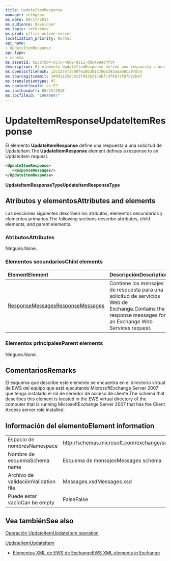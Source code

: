 ```yaml
---
title: UpdateItemResponse
manager: sethgros
ms.date: 09/17/2015
ms.audience: Developer
ms.topic: reference
ms.prod: office-online-server
localization_priority: Normal
api_name:
- UpdateItemResponse
api_type:
- schema
ms.assetid: 023b79b4-c675-4669-9112-d85499ec4fc4
description: El elemento UpdateItemResponse define una respuesta a una solicitud de UpdateItem.
ms.openlocfilehash: 12c1274fa500fe206381d7868393aaa08ca97d54
ms.sourcegitcommit: 34041125dc8c5f993b21cebfc4f8b72f0fd2cb6f
ms.translationtype: MT
ms.contentlocale: es-ES
ms.lasthandoff: 06/25/2018
ms.locfileid: "19840847"
---
```

# <a name="updateitemresponse"></a><span data-ttu-id="dd58e-103">UpdateItemResponse</span><span class="sxs-lookup"><span data-stu-id="dd58e-103">UpdateItemResponse</span></span>

<span data-ttu-id="dd58e-104">El elemento **UpdateItemResponse** define una respuesta a una solicitud de UpdateItem.</span><span class="sxs-lookup"><span data-stu-id="dd58e-104">The **UpdateItemResponse** element defines a response to an UpdateItem request.</span></span> 
  
```xml
<UpdateItemResponse>
   <ResponseMessages/>
</UpdateItemResponse>
```

 <span data-ttu-id="dd58e-105">**UpdateItemResponseType**</span><span class="sxs-lookup"><span data-stu-id="dd58e-105">**UpdateItemResponseType**</span></span>
## <a name="attributes-and-elements"></a><span data-ttu-id="dd58e-106">Atributos y elementos</span><span class="sxs-lookup"><span data-stu-id="dd58e-106">Attributes and elements</span></span>

<span data-ttu-id="dd58e-107">Las secciones siguientes describen los atributos, elementos secundarios y elementos primarios.</span><span class="sxs-lookup"><span data-stu-id="dd58e-107">The following sections describe attributes, child elements, and parent elements.</span></span>
  
### <a name="attributes"></a><span data-ttu-id="dd58e-108">Atributos</span><span class="sxs-lookup"><span data-stu-id="dd58e-108">Attributes</span></span>

<span data-ttu-id="dd58e-109">Ninguno.</span><span class="sxs-lookup"><span data-stu-id="dd58e-109">None.</span></span>
  
### <a name="child-elements"></a><span data-ttu-id="dd58e-110">Elementos secundarios</span><span class="sxs-lookup"><span data-stu-id="dd58e-110">Child elements</span></span>

|<span data-ttu-id="dd58e-111">**Element**</span><span class="sxs-lookup"><span data-stu-id="dd58e-111">**Element**</span></span>|<span data-ttu-id="dd58e-112">**Descripción**</span><span class="sxs-lookup"><span data-stu-id="dd58e-112">**Description**</span></span>|
|:-----|:-----|
|[<span data-ttu-id="dd58e-113">ResponseMessages</span><span class="sxs-lookup"><span data-stu-id="dd58e-113">ResponseMessages</span></span>](responsemessages.md) <br/> |<span data-ttu-id="dd58e-114">Contiene los mensajes de respuesta para una solicitud de servicios Web de Exchange.</span><span class="sxs-lookup"><span data-stu-id="dd58e-114">Contains the response messages for an Exchange Web Services request.</span></span>  <br/> |
   
### <a name="parent-elements"></a><span data-ttu-id="dd58e-115">Elementos principales</span><span class="sxs-lookup"><span data-stu-id="dd58e-115">Parent elements</span></span>

<span data-ttu-id="dd58e-116">Ninguno.</span><span class="sxs-lookup"><span data-stu-id="dd58e-116">None.</span></span>
  
## <a name="remarks"></a><span data-ttu-id="dd58e-117">Comentarios</span><span class="sxs-lookup"><span data-stu-id="dd58e-117">Remarks</span></span>

<span data-ttu-id="dd58e-118">El esquema que describe este elemento se encuentra en el directorio virtual de EWS del equipo que está ejecutando MicrosoftExchange Server 2007 que tenga instalado el rol de servidor de acceso de cliente.</span><span class="sxs-lookup"><span data-stu-id="dd58e-118">The schema that describes this element is located in the EWS virtual directory of the computer that is running MicrosoftExchange Server 2007 that has the Client Access server role installed.</span></span>
  
## <a name="element-information"></a><span data-ttu-id="dd58e-119">Información del elemento</span><span class="sxs-lookup"><span data-stu-id="dd58e-119">Element information</span></span>

|||
|:-----|:-----|
|<span data-ttu-id="dd58e-120">Espacio de nombres</span><span class="sxs-lookup"><span data-stu-id="dd58e-120">Namespace</span></span>  <br/> |http://schemas.microsoft.com/exchange/services/2006/messages  <br/> |
|<span data-ttu-id="dd58e-121">Nombre de esquema</span><span class="sxs-lookup"><span data-stu-id="dd58e-121">Schema name</span></span>  <br/> |<span data-ttu-id="dd58e-122">Esquema de mensajes</span><span class="sxs-lookup"><span data-stu-id="dd58e-122">Messages schema</span></span>  <br/> |
|<span data-ttu-id="dd58e-123">Archivo de validación</span><span class="sxs-lookup"><span data-stu-id="dd58e-123">Validation file</span></span>  <br/> |<span data-ttu-id="dd58e-124">Messages.xsd</span><span class="sxs-lookup"><span data-stu-id="dd58e-124">Messages.xsd</span></span>  <br/> |
|<span data-ttu-id="dd58e-125">Puede estar vacío</span><span class="sxs-lookup"><span data-stu-id="dd58e-125">Can be empty</span></span>  <br/> |<span data-ttu-id="dd58e-126">False</span><span class="sxs-lookup"><span data-stu-id="dd58e-126">False</span></span>  <br/> |
   
## <a name="see-also"></a><span data-ttu-id="dd58e-127">Vea también</span><span class="sxs-lookup"><span data-stu-id="dd58e-127">See also</span></span>



[<span data-ttu-id="dd58e-128">Operación UpdateItem</span><span class="sxs-lookup"><span data-stu-id="dd58e-128">UpdateItem operation</span></span>](updateitem-operation.md)
  
[<span data-ttu-id="dd58e-129">UpdateItem</span><span class="sxs-lookup"><span data-stu-id="dd58e-129">UpdateItem</span></span>](updateitem.md)


- [<span data-ttu-id="dd58e-130">Elementos XML de EWS de Exchange</span><span class="sxs-lookup"><span data-stu-id="dd58e-130">EWS XML elements in Exchange</span></span>](ews-xml-elements-in-exchange.md)

